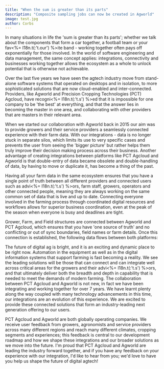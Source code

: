```yaml
---
title: "When the sum is greater than its parts"
description: "Composite sampling jobs can now be created in Agworld"
image: test.jpg
author: Corbs
---
```


In many situations in life the 'sum is greater than its parts'; whether we talk about the components that form a car together, a football team or your fav<%= I18n.t(:'t.our') %>ite band - working together often pays off exponentially for those involved. In the world of software engineering and data management, the same concept applies: integrations, connectivity and businesses working together allows the ecosystem as a whole to unlock potential that is otherwise not achievable.

Over the last five years we have seen the agtech industry move from stand-alone software systems that operated on desktops and in isolation, to more sophisticated solutions that are now cloud-enabled and inter-connected. Providers, like Agworld and Precision Cropping Technologies (PCT) Agcloud, have recogni<%= I18n.t(:'t.s') %>ed that it is impossible for one company to be 'the best' at everything, and that the answer lies in becoming the master in one area, and collaborating with other providers that are masters in their relevant area.

When we started our collaboration with Agworld back in 2015 our aim was to provide growers and their service providers a seamlessly connected experience with their farm data. With our integrations - data is no longer stuck in separate silos, which limits its use to very specific cases and prevents the user from seeing the 'bigger picture' but rather helps them truly improve their decision making process across their business. Another advantage of creating integrations between platforms like PCT Agcloud and Agworld is that double-entry of data became obsolete and double-handling of data, by having to move or duplicate it, has become a thing of the past.

Having all your farm data in the same ecosystem ensures that you have a single point of truth between all different providers and connected users such as advi<%= I18n.t(:'t.s') %>ors, farm staff, growers, operators and other connected people, meaning they are always working on the same common set of data that is live and up to date. Connecting everyone involved in the farming process through coordinated digital resources and workflows allows for superior business coordination, even at the peak of the season when everyone is busy and deadlines are tight.

Grower, Farm, and Field structures are connected between Agworld and PCT Agcloud, which ensures that you have 'one source of truth' and no conflicting or out of sync boundaries, field names or farm details. Once this connection is established, the following data flows between both platforms:

The future of digital ag is bright, and it is an exciting and dynamic place to be right now. Automation in the equipment as well as in the digital information systems that support farming is fast becoming a reality. We see the leading solutions will be those that can connect and can integrate well across critical areas for the growers and their advi<%= I18n.t(:'t.s') %>ors, and that ultimately deliver both the breadth and depth in capability that is needed to meet the demands of modern farming. The collaboration between PCT Agcloud and Agworld is not new, in fact we have been integrating and working together for over 7 years. We have learnt plenty along the way coupled with many technology advancements in this time, our integrations are an evolution of this experience. We are excited to provide these connected solutions that form an industry-leading next generation offering to our users.

PCT Agcloud and Agworld are both globally operating companies. We receive user feedback from growers, agronomists and service providers across many different regions and reach many different climates, cropping segments and experiences; this feedback is central to our development roadmap and how we shape these integrations and our broader solutions as we move into the future. I'm proud that PCT Agcloud and Agworld are leading the industry forward together, and if you have any feedback on your experience with our integration, I'd like to hear from you; we'd love to have you help us shape the future of digital agtech!
